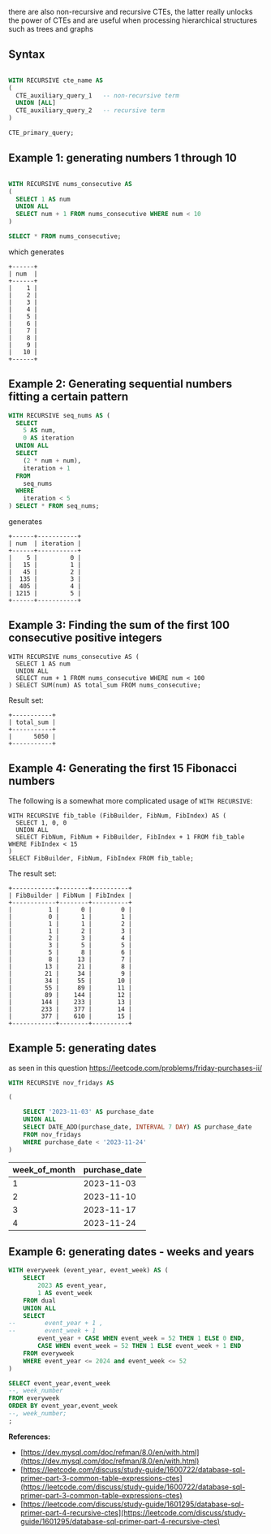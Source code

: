 
 

there are also non-recursive and recursive CTEs, the latter really unlocks the power of CTEs and are useful when processing hierarchical structures such as trees and graphs

  
  

## Syntax

```sql

WITH RECURSIVE cte_name AS
(
  CTE_auxiliary_query_1   -- non-recursive term
  UNION [ALL]
  CTE_auxiliary_query_2   -- recursive term
)

CTE_primary_query;

```

## Example 1: generating numbers 1 through 10

```sql

WITH RECURSIVE nums_consecutive AS
(
  SELECT 1 AS num
  UNION ALL
  SELECT num + 1 FROM nums_consecutive WHERE num < 10
)

SELECT * FROM nums_consecutive;

```

which generates
```
+------+
| num  |
+------+
|    1 |
|    2 |
|    3 |
|    4 |
|    5 |
|    6 |
|    7 |
|    8 |
|    9 |
|   10 |
+------+
```

## Example 2: Generating sequential numbers fitting a certain pattern


```SQL 
WITH RECURSIVE seq_nums AS (
  SELECT
    5 AS num,
    0 AS iteration
  UNION ALL
  SELECT
    (2 * num + num),
    iteration + 1
  FROM
    seq_nums
  WHERE
    iteration < 5
) SELECT * FROM seq_nums;
```

generates 

```
+------+-----------+
| num  | iteration |
+------+-----------+
|    5 |         0 |
|   15 |         1 |
|   45 |         2 |
|  135 |         3 |
|  405 |         4 |
| 1215 |         5 |
+------+-----------+
```


## Example 3: Finding the sum of the first 100 consecutive positive integers
```
WITH RECURSIVE nums_consecutive AS (
  SELECT 1 AS num
  UNION ALL
  SELECT num + 1 FROM nums_consecutive WHERE num < 100
) SELECT SUM(num) AS total_sum FROM nums_consecutive;
```

Result set:

```
+-----------+
| total_sum |
+-----------+
|      5050 |
+-----------+
```

## Example 4: Generating the first 15 Fibonacci numbers

The following is a somewhat more complicated usage of `WITH RECURSIVE`:

```
WITH RECURSIVE fib_table (FibBuilder, FibNum, FibIndex) AS (
  SELECT 1, 0, 0
  UNION ALL
  SELECT FibNum, FibNum + FibBuilder, FibIndex + 1 FROM fib_table WHERE FibIndex < 15
)
SELECT FibBuilder, FibNum, FibIndex FROM fib_table;
```

The result set:

```
+------------+--------+----------+
| FibBuilder | FibNum | FibIndex |
+------------+--------+----------+
|          1 |      0 |        0 |
|          0 |      1 |        1 |
|          1 |      1 |        2 |
|          1 |      2 |        3 |
|          2 |      3 |        4 |
|          3 |      5 |        5 |
|          5 |      8 |        6 |
|          8 |     13 |        7 |
|         13 |     21 |        8 |
|         21 |     34 |        9 |
|         34 |     55 |       10 |
|         55 |     89 |       11 |
|         89 |    144 |       12 |
|        144 |    233 |       13 |
|        233 |    377 |       14 |
|        377 |    610 |       15 |
+------------+--------+----------+
```


## Example 5: generating dates
as seen in this question https://leetcode.com/problems/friday-purchases-ii/

```sql
WITH RECURSIVE nov_fridays AS

(

    SELECT '2023-11-03' AS purchase_date
    UNION ALL
    SELECT DATE_ADD(purchase_date, INTERVAL 7 DAY) AS purchase_date
    FROM nov_fridays
    WHERE purchase_date < '2023-11-24'
)
```

| week_of_month | purchase_date |
| ---- | ---- |
| 1 | 2023-11-03 |
| 2 | 2023-11-10 |
| 3 | 2023-11-17 |
| 4 | 2023-11-24 |


## Example 6: generating dates - weeks and years

```sql
WITH everyweek (event_year, event_week) AS (
    SELECT
        2023 AS event_year,
        1 AS event_week
    FROM dual
    UNION ALL
    SELECT
--        event_year + 1 ,
--        event_week + 1 
        event_year + CASE WHEN event_week = 52 THEN 1 ELSE 0 END,
        CASE WHEN event_week = 52 THEN 1 ELSE event_week + 1 END
    FROM everyweek
    WHERE event_year <= 2024 and event_week <= 52
)

SELECT event_year,event_week
--, week_number
FROM everyweek
ORDER BY event_year,event_week
--, week_number;
;
```

**References:**
- [https://dev.mysql.com/doc/refman/8.0/en/with.html](https://dev.mysql.com/doc/refman/8.0/en/with.html)
- [https://leetcode.com/discuss/study-guide/1600722/database-sql-primer-part-3-common-table-expressions-ctes](https://leetcode.com/discuss/study-guide/1600722/database-sql-primer-part-3-common-table-expressions-ctes)
- [https://leetcode.com/discuss/study-guide/1601295/database-sql-primer-part-4-recursive-ctes](https://leetcode.com/discuss/study-guide/1601295/database-sql-primer-part-4-recursive-ctes)
